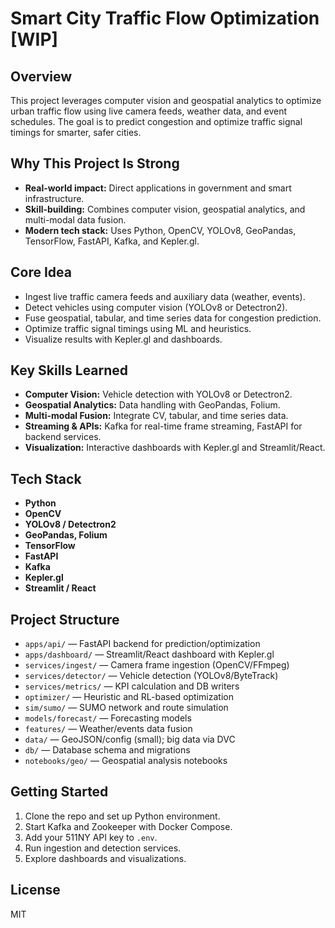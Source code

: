 # Smart City Traffic Flow Optimization [WIP]

## Overview
This project leverages computer vision and geospatial analytics to optimize urban traffic flow using live camera feeds, weather data, and event schedules. The goal is to predict congestion and optimize traffic signal timings for smarter, safer cities.

## Why This Project Is Strong
- **Real-world impact:** Direct applications in government and smart infrastructure.
- **Skill-building:** Combines computer vision, geospatial analytics, and multi-modal data fusion.
- **Modern tech stack:** Uses Python, OpenCV, YOLOv8, GeoPandas, TensorFlow, FastAPI, Kafka, and Kepler.gl.

## Core Idea
- Ingest live traffic camera feeds and auxiliary data (weather, events).
- Detect vehicles using computer vision (YOLOv8 or Detectron2).
- Fuse geospatial, tabular, and time series data for congestion prediction.
- Optimize traffic signal timings using ML and heuristics.
- Visualize results with Kepler.gl and dashboards.

## Key Skills Learned
- **Computer Vision:** Vehicle detection with YOLOv8 or Detectron2.
- **Geospatial Analytics:** Data handling with GeoPandas, Folium.
- **Multi-modal Fusion:** Integrate CV, tabular, and time series data.
- **Streaming & APIs:** Kafka for real-time frame streaming, FastAPI for backend services.
- **Visualization:** Interactive dashboards with Kepler.gl and Streamlit/React.

## Tech Stack
- **Python**
- **OpenCV**
- **YOLOv8 / Detectron2**
- **GeoPandas, Folium**
- **TensorFlow**
- **FastAPI**
- **Kafka**
- **Kepler.gl**
- **Streamlit / React**

## Project Structure
- `apps/api/` — FastAPI backend for prediction/optimization
- `apps/dashboard/` — Streamlit/React dashboard with Kepler.gl
- `services/ingest/` — Camera frame ingestion (OpenCV/FFmpeg)
- `services/detector/` — Vehicle detection (YOLOv8/ByteTrack)
- `services/metrics/` — KPI calculation and DB writers
- `optimizer/` — Heuristic and RL-based optimization
- `sim/sumo/` — SUMO network and route simulation
- `models/forecast/` — Forecasting models
- `features/` — Weather/events data fusion
- `data/` — GeoJSON/config (small); big data via DVC
- `db/` — Database schema and migrations
- `notebooks/geo/` — Geospatial analysis notebooks

## Getting Started
1. Clone the repo and set up Python environment.
2. Start Kafka and Zookeeper with Docker Compose.
3. Add your 511NY API key to `.env`.
4. Run ingestion and detection services.
5. Explore dashboards and visualizations.

## License
MIT
